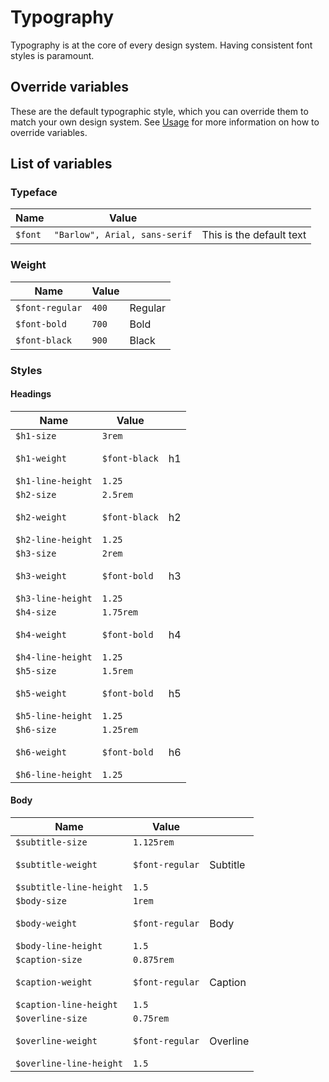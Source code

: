 ---
---

# Typography

Typography is at the core of every design system. Having consistent font styles is paramount. 


## Override variables

These are the default typographic style, which you can override them to match your own design system. See [Usage](/docs/getting-started/usage) for more information on how to override variables.

## List of variables

### Typeface

| Name | Value | |
| - | - | - |
| `$font` | `"Barlow", Arial, sans-serif` | This is the default text |

### Weight

| Name | Value | |
| - | - | - |
| `$font-regular` | `400` | <span class="text--regular">Regular</span> |
| `$font-bold` | `700` | <span class="text--bold">Bold</span> |
| `$font-black` | `900` | <span class="text--black">Black</span> |

### Styles

#### Headings

| Name | Value | |
| - | - | - |
| `$h1-size`<br></br>`$h1-weight`<br></br>`$h1-line-height` | `3rem`<br></br>`$font-black`<br></br>`1.25` | <span class="h1">h1</span> |
| `$h2-size`<br></br>`$h2-weight`<br></br>`$h2-line-height` | `2.5rem`<br></br>`$font-black`<br></br>`1.25` | <span class="h2">h2</span> |
| `$h3-size`<br></br>`$h3-weight`<br></br>`$h3-line-height` | `2rem`<br></br>`$font-bold`<br></br>`1.25` | <span class="h3">h3</span> |
| `$h4-size`<br></br>`$h4-weight`<br></br>`$h4-line-height` | `1.75rem`<br></br>`$font-bold`<br></br>`1.25` | <span class="h4">h4</span> |
| `$h5-size`<br></br>`$h5-weight`<br></br>`$h5-line-height` | `1.5rem`<br></br>`$font-bold`<br></br>`1.25` | <span class="h5">h5</span> |
| `$h6-size`<br></br>`$h6-weight`<br></br>`$h6-line-height` | `1.25rem`<br></br>`$font-bold`<br></br>`1.25` | <span class="h6">h6</span> |

#### Body

| Name | Value | |
| - | - | - |
| `$subtitle-size`<br></br>`$subtitle-weight`<br></br>`$subtitle-line-height` | `1.125rem`<br></br>`$font-regular`<br></br>`1.5` | <span class="subtitle">Subtitle</span> |
| `$body-size`<br></br>`$body-weight`<br></br>`$body-line-height` | `1rem`<br></br>`$font-regular`<br></br>`1.5` | <span class="body">Body</span> |
| `$caption-size`<br></br>`$caption-weight`<br></br>`$caption-line-height` | `0.875rem`<br></br>`$font-regular`<br></br>`1.5` | <span class="caption">Caption</span> |
| `$overline-size`<br></br>`$overline-weight`<br></br>`$overline-line-height` | `0.75rem`<br></br>`$font-regular`<br></br>`1.5` | <span class="overline">Overline</span> |
